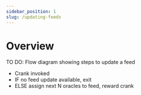 ```yaml
---
sidebar_position: 1
slug: /updating-feeds
---
```


# Overview

TO DO: Flow diagram showing steps to update a feed

- Crank invoked
- IF no feed update available, exit
- ELSE assign next N oracles to feed, reward crank
